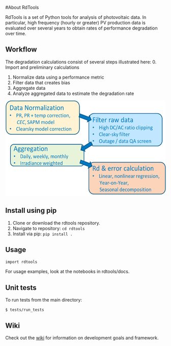 #About RdTools

RdTools is a set of Python tools for analysis of photovoltaic data.
In particular, high frequency (hourly or greater) PV production data is evaluated
over several years to obtain rates of performance degradation over time.

## Workflow

The degradation calculations consist of several steps illustrated here:
0. Import and preliminary calculations
1. Normalize data using a performance metric
2. Filter data that creates bias
3. Aggregate data
4. Analyze aggregated data to estimate the degradation rate

<img src="./screenshots/Workflow1.png" width="600" height="300" alt="RdTools Workflow"/>



## Install using pip

1. Clone or download the rdtools repository.
2. Navigate to repository: `cd rdtools`
3. Install via pip: `pip install .`

## Usage

```
import rdtools
```

For usage examples, look at the notebooks in rdtools/docs.

## Unit tests

To run tests from the main directory:
```
$ tests/run_tests
```
## Wiki

Check out the [wiki](https://github.com/NREL/rdtools/wiki) for information on development goals and framework.
